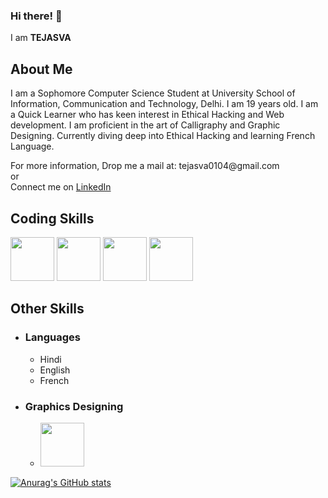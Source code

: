 ### Hi there! 👋

I am **TEJASVA**

## About Me

<p> I am a Sophomore Computer Science Student at University School of Information, Communication and Technology, Delhi. I am 19 years old. I am a Quick Learner who has keen interest in Ethical Hacking and Web development. I am proficient in the art of Calligraphy and Graphic Designing. Currently diving deep into Ethical Hacking and learning French Language.
</p>
For more information, Drop me a mail at: tejasva0104@gmail.com
<br>
or
<br>
Connect me on <a href = "https://www.linkedin.com/in/tejasva-85a36a238/"> LinkedIn </a>

## Coding Skills

<p>
  <img src="https://upload.wikimedia.org/wikipedia/commons/c/c3/Python-logo-notext.svg" height="70px"/>
  <img src="https://www.wired.com/images_blogs/business/2011/08/HTML5_Logo_512.png" height="70px">
  <img src="https://download.logo.wine/logo/MySQL/MySQL-Logo.wine.png" height="70px">
  <img src="https://upload.wikimedia.org/wikipedia/commons/1/19/C_Logo.png" height="70px">
</p>

## Other Skills

- ### Languages
   - Hindi
   - English
   - French
- ### Graphics Designing
   - <img src="https://logos-world.net/wp-content/uploads/2021/11/Canva-New-Logo.png" height="70px">
   
 [![Anurag's GitHub stats](https://github-readme-stats.vercel.app/api?username=Tejasva1701)](https://github.com/anuraghazra/github-readme-stats)

